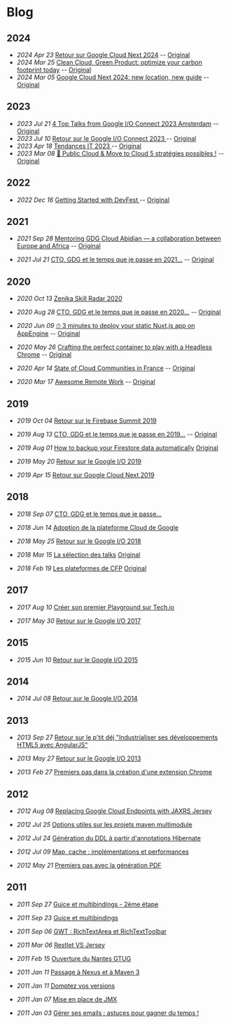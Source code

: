 # Blog

## 2024

- _2024 Apr 23_ [Retour sur Google Cloud Next 2024](blog/2024-04-23-retour-sur-google-cloud-next-2024.md) -- [Original](https://blog.zenika.com/2024/04/23/retour-sur-google-cloud-next-2024/)
- _2024 Mar 25_ [Clean Cloud, Green Product: optimize your carbon footprint today](blog/2024-03-25-clean-cloud-green-product-optimize-your-carbon-footprint-today.md) -- [Original](https://medium.com/googledeveloperseurope/clean-cloud-green-product-optimize-your-carbon-footprint-today-0a302baba8d7)
- _2024 Mar 05_ [Google Cloud Next 2024: new location, new guide](blog/2024-03-05-google-cloud-next-2024-new-location-new-guide.md) -- [Original](https://medium.com/googledeveloperseurope/google-cloud-next-2024-new-location-new-guide-ec6e7fc9ead3)

## 2023

- _2023 Jul 21_ [4️ Top Talks from Google I/O Connect 2023 Amsterdam](blog/2023-07-21-4️-top-talks-from-google-io-connect-2023-amsterdam.md) -- [Original](https://medium.com/googledeveloperseurope/4%EF%B8%8F-top-talks-from-google-i-o-connect-2023-amsterdam-53851e8682e)
- _2023 Jul 10_ [Retour sur le Google I/O Connect 2023
](blog/2023-07-10-retour-sur-le-google-i-o-connect-2023.md) -- [Original](https://medium.zenika.com/retour-sur-le-google-i-o-connect-2023-fr-2cb220346042)
- _2023 Apr 18_ [Tendances IT 2023
](blog/2023-04-18-tendances-it-2023.md) -- [Original](https://medium.com/zenika/tendances-it-2023-bf04a3924861)
- _2023 Mar 08_ [🚀 Public Cloud & Move to Cloud 5️ stratégies possibles !](blog/2023-03-28-public-cloud-move-to-cloud-4-stratégies-possibles.md) -- [Original](https://medium.zenika.com/public-cloud-move-to-cloud-5%EF%B8%8F%E2%83%A3-strat%C3%A9gies-possibles-7b23086d5c20)

## 2022

- _2022 Dec 16_ [Getting Started with DevFest
](blog/2022-12-16-getting-started-with-devfest.md) -- [Original](https://medium.com/googledeveloperseurope/getting-started-with-devfest-7e30bdd29790)

## 2021

- _2021 Sep 28_ [Mentoring GDG Cloud Abidjan — a collaboration between Europe and Africa](blog/2021-09-28-mentoring-gdg-cloud-abidjan-a-collaboration-between-europe-and-africa.md) -- [Original](https://medium.com/googledeveloperseurope/mentoring-gdg-cloud-abidjan-a-collaboration-between-europe-and-africa-5966dfb5e4b6)

- _2021 Jul 21_ [CTO, GDG et le temps que je passe en 2021…](blog/2021-07-21-cto-gdg-et-le-temps-que-je-passe-en-2021.md) -- [Original](https://medium.zenika.com/cto-gdg-et-le-temps-que-je-passe-en-2021-f47bc3b89513)

## 2020

- _2020 Oct 13_ [Zenika Skill Radar 2020](blog/2020-10-13-zenika-skill-radar-2020.md)

- _2020 Aug 28_ [CTO, GDG et le temps que je passe en 2020…](blog/2020-08-28-cto-gdg-et-le-temps-que-je-passe-en-2020.md) -- [Original](https://medium.zenika.com/cto-gdg-et-le-temps-que-je-passe-en-2020-3accf70166b0)

- _2020 Jun 09_ [⏱ 3 minutes to deploy your static Nuxt.js app on AppEngine](blog/2020-06-09-3-minutes-to-deploy-your-static-nuxt-js-app-on-appengine.md) -- [Original](https://dev.to/zenika/3-minutes-to-deploy-your-static-nuxt-js-app-on-appengine-2a2n)

- _2020 May 26_ [Crafting the perfect container to play with a Headless Chrome](blog/2020-05-26-crafting-the-perfect-container-to-play-with-a-headless-chrome.md) -- [Original](https://medium.zenika.com/crafting-the-perfect-container-to-play-with-a-headless-chrome-d920ec2f3c9b)

- _2020 Apr 14_ [State of Cloud Communities in France](blog/2020-04-14-state-of-cloud-communities-in-france.md) -- [Original](https://medium.zenika.com/2020-857c6d1d998d)

- _2020 Mar 17_ [Awesome Remote Work](blog/2020-03-17-awesome-remote-work.md) -- [Original](https://medium.zenika.com/awesome-remote-work-6b7e65e3876e)

## 2019

- _2019 Oct 04_ [Retour sur le Firebase Summit 2019](blog/2019-10-04-retour-sur-le-firebase-summit-2019.md)

- _2019 Aug 13_ [CTO, GDG et le temps que je passe en 2019…](blog/2019-08-13-cto-gdg-et-le-temps-que-je-passe-en-2019.md) -- [Original](https://medium.zenika.com/cto-gdg-et-le-temps-que-je-passe-en-2019-d638daef4d2a)

- _2019 Aug 01_ [How to backup your Firestore data automatically](blog/2019-08-01-how-to-backup-your-firestore-data-automatically.md) [Original](https://dev.to/zenika/how-to-backup-your-firestore-data-automatically-48em)

- _2019 May 20_ [Retour sur le Google I/O 2019](blog/2019-05-20-retour-sur-le-google-i-o-2019.md)

- _2019 Apr 15_ [Retour sur Google Cloud Next 2019](blog/2019-04-15-retour-sur-google-cloud-next-2019-zenika.md) 

## 2018

- _2018 Sep 07_ [CTO, GDG et le temps que je passe…](blog/2018-09-07-cto-gdg-et-le-temps-que-je-passe.md) 

- _2018 Jun 14_ [Adoption de la plateforme Cloud de Google](blog/2018-06-14-adoption-de-la-plateforme-cloud-de-google.md)

- _2018 May 25_ [Retour sur le Google I/O 2018](blog/2018-05-25-retour-sur-le-google-io-2018.md)

- _2018 Mar 15_ [La sélection des talks](blog/2018-03-15-la-s%C3%A9lection-des-talks.md) [Original](https://medium.com/devfest-nantes/la-s%C3%A9lection-des-talks-842a622af11a)

- _2018 Feb 19_ [Les plateformes de CFP](blog/2018-02-19-les-plateformes-de-cfp.md) [Original](https://medium.com/devfest-nantes/les-plateformes-de-cfp-a5e3e8f82b7a)

## 2017

- _2017 Aug 10_ [Créer son premier Playground sur Tech.io](blog/2017-08-10-creer-son-premier-playground-sur-tech-io.md)

- _2017 May 30_ [Retour sur le Google I/O 2017](blog/2017-05-30-retour-sur-le-google-io-2017.md)

## 2015

- _2015 Jun 10_ [Retour sur le Google I/O 2015](blog/2015-06-10-retour-sur-le-google-io-2015.md)


## 2014

- _2014 Jul 08_ [Retour sur le Google I/O 2014](blog/2014-07-08-retour-sur-le-google-io-2014.md)

## 2013

- _2013 Sep 27_ [Retour sur le p'tit déj "Industrialiser ses développements HTML5 avec AngularJS"](blog/2013-09-27-retour-sur-le-ptit-dej-angularjs.md)

- _2013 May 27_ [Retour sur le Google I/O 2013](blog/2013-05-27-after-io-resume-du-google-io.md)

- _2013 Feb 27_ [Premiers pas dans la création d'une extension Chrome](blog/2013-02-27-premiers-pas-dans-la-creation-d-une-extension-chrome.md)

## 2012

- _2012 Aug 08_ [Replacing Google Cloud Endpoints with JAXRS Jersey](blog/2012-08-replacing-google-cloud-endpoints-with.md)

- _2012 Jul 25_ [Options utiles sur les projets maven multimodule](blog/2012-07-options-utiles-sur-les-projets-maven.md)

- _2012 Jul 24_ [Génération du DDL à partir d'annotations Hibernate](blog/2012-07-generation-du-ddl-partir-dannotations.md)

- _2012 Jul 09_ [Map, cache : implémentations et performances](blog/2012-07-map-cache-implementations-et.md)

- _2012 May 21_ [Premiers pas avec la génération PDF](blog/2012-05-premiers-pas-avec-la-generation-pdf.md)

## 2011

- _2011 Sep 27_ [Guice et multibindings - 2ème étape](blog/2011-09-guice-et-multibindings-2eme-etape.md)

- _2011 Sep 23_ [Guice et multibindings](blog/2011-09-guice-et-multibindings.md)

- _2011 Sep 06_ [GWT : RichTextArea et RichTextToolbar](blog/2011-09-gwt-richtextarea-et-richtexttoolbar.md)

- _2011 Mar 06_ [Restlet VS Jersey](blog/2011-03-restlet-vs-jersey.md)

- _2011 Feb 15_ [Ouverture du Nantes GTUG](blog/2011-02-ouverture-du-nantes-gtug.md)

- _2011 Jan 11_ [Passage à Nexus et à Maven 3](blog/2011-01-passage-nexus-et-maven-3.md)

- _2011 Jan 11_ [Domptez vos versions](blog/2011-01-domptez-vos-versions.md)

- _2011 Jan 07_ [Mise en place de JMX](blog/2011-01-mise-en-place-de-jmx.md)

- _2011 Jan 03_ [Gérer ses emails : astuces pour gagner du temps !](blog/2011-01-gerer-ses-emails-astuces-pour-gagner-du.md)
